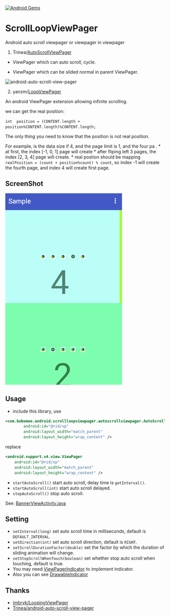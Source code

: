 [![Android Gems](http://www.android-gems.com/badge/BoBoMEe/AutoScrollLoopViewPager.svg?branch=master)](http://www.android-gems.com/lib/BoBoMEe/AutoScrollLoopViewPager)

# ScrollLoopViewPager

Android auto scroll viewpager or viewpager in viewpager

1. Trinea/[AutoScrollViewPager](https://github.com/Trinea/android-auto-scroll-view-pager)

- ViewPager which can auto scroll, cycle.

- ViewPager which can be slided normal in parent ViewPager.

![android-auto-scroll-view-pager](http://farm3.staticflickr.com/2843/12805132475_e595664a81_o.gif)

2. yanzm/[LoopViewPager](https://github.com/yanzm/LoopViewPager)

An android ViewPager extension allowing infinite scrolling.

we can get the real position:

`int  position = (CONTENT.length + position%CONTENT.length)%CONTENT.length; `

The only thing you need to know that the position is not real position.

For example, is the data size if 4, and the page limit is 1, and the four pa . * 
at first, the index [-1, 0, 1] page will create * after fliping left 3 pages, the index [2, 3, 4] page will create. * real postion should be mapping `realPosition = (count + position%count) % count`, so index -1 will create the fourth page, and index 4 will create first page.


## ScreenShot

![AutoScrollLoopViewPager](screenshot/shot.gif "AutoScrollLoopViewPager")


## Usage

- include this library, use

``` xml
<com.bobomee.android.scrollloopviewpager.autoscrollviewpager.AutoScrollViewPager
        android:id="@+id/vp"
        android:layout_width="match_parent"
        android:layout_height="wrap_content" />
```

replace

``` xml
<android.support.v4.view.ViewPager
	android:id="@+id/vp"
	android:layout_width="match_parent"
	android:layout_height="wrap_content" />
```

- `startAutoScroll()` start auto scroll, delay time is `getInterval()`.
- `startAutoScroll(int)` start auto scroll delayed.
- `stopAutoScroll()` stop auto scroll.

See:
[BannerViewActivity.java](https://github.com/BoBoMEe/AutoScrollLoopViewPager/blob/master/app/src/main/java/com/bobomee/android/autoscrollloopviewpager/MainActivity.java)


## Setting

- `setInterval(long)` set auto scroll time in milliseconds, default is `DEFAULT_INTERVAL`.
- `setDirection(int)` set auto scroll direction, default is `RIGHT`.
- `setScrollDurationFactor(double)` set the factor by which the duration of sliding animation will change.
- `setStopScrollWhenTouch(boolean)` set whether stop auto scroll when touching, default is true.
- You may need [ViewPagerIndicator](https://github.com/JakeWharton/Android-ViewPagerIndicator) to implement indicator. 
- Also you can see [DrawableIndicator](https://github.com/BoBoMEe/DrawableIndicator)

## Thanks

*   [imbryk/LoopingViewPager](https://github.com/imbryk/LoopingViewPager)
*   [Trinea/android-auto-scroll-view-pager](https://github.com/Trinea/android-auto-scroll-view-pager)






